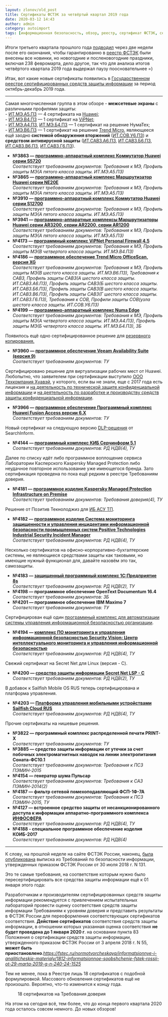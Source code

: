 ```yaml
---
layout: zlonov/old_post
title: Сертификаты ФСТЭК за четвёртый квартал 2019 года
date: 2020-03-12 14:43
author: admin
category: autoimport
tags: [информационная безопасность, обзор, реестр, сертификат ФСТЭК, сертификация, сертификация ФСТЭК, ФСТЭК]
---
```


Итоги третьего квартала прошлого года <a href="https://zlonov.ru/fstec-certs-2019-q3/">подводил</a> через две недели после его окончания, чтобы гарантированно в <a href="https://bit.ly/reestr-fstec">реестр ФСТЭК</a> были внесены все новинки, но новогодние и посленовогодние праздники, включая 238 февромарта, дело другое, так что для анализа итогов четвёртого квартала 2019 года выдержал паузу поосновательнее =)



Итак, вот какие новые сертификаты появились в <a href="https://bit.ly/reestr-fstec">Государственном реестре сертифицированных средств защиты информации</a>&nbsp;за период октябрь-декабрь 2019 года.


<!-- wp:separator -->
<hr class="wp-block-separator"/>
<!-- /wp:separator -->

<!-- wp:paragraph {"backgroundColor":"very-light-gray"} -->
<p class="has-background has-very-light-gray-background-color">Самая многочисленная группа в этом обзоре - <strong>межсетевые экраны</strong> с различными профилями защиты:<br />- <a href="https://zlonov.ru/catalog/tags/ит-мэ-а5-пз/">ИТ.МЭ.А5.ПЗ</a> — 4 сертификата на <a href="https://zlonov.ru/catalog/tags/huawei/">Huawei</a>;<br />- <a href="https://zlonov.ru/catalog/tags/ит-мэ-в4-пз/">ИТ.МЭ.В4.ПЗ</a> — 1 сертификат на <a href="https://zlonov.ru/catalog/tags/vipnet/">ViPNet</a>;<br />- <a href="https://zlonov.ru/catalog/tags/%d0%b8%d1%82-%d0%bc%d1%8d-%d0%b04-%d0%bf%d0%b7/">ИТ.МЭ.А4.ПЗ</a>,&nbsp;<a href="https://zlonov.ru/catalog/tags/%d0%b8%d1%82-%d0%bc%d1%8d-%d0%b14-%d0%bf%d0%b7/">ИТ.МЭ.Б4.ПЗ</a> — 1 сертификат на решение НумаТех;<br />- <a href="https://zlonov.ru/catalog/tags/%d0%b8%d1%82-%d0%bc%d1%8d-%d0%b26-%d0%bf%d0%b7/">ИТ.МЭ.В6.ПЗ</a> — 1 сертификат на решение <a href="https://zlonov.ru/catalog/tags/trend-micro/">Trend Micro</a>, являющееся ещё заодно <strong>системой обнаружения вторжений</strong> (<a href="https://zlonov.ru/catalog/tags/%d0%b8%d1%82-%d1%81%d0%be%d0%b2-%d1%836-%d0%bf%d0%b7/">ИТ.СОВ.У6.ПЗ</a>) и <strong>средством антивирусной защиты</strong> (<a href="https://zlonov.ru/catalog/tags/%d0%b8%d1%82-%d1%81%d0%b0%d0%b2%d0%b7-%d0%b06-%d0%bf%d0%b7/">ИТ.САВЗ.А6.ПЗ</a>, <a href="https://zlonov.ru/catalog/tags/%d0%b8%d1%82-%d1%81%d0%b0%d0%b2%d0%b7-%d0%b16-%d0%bf%d0%b7/">ИТ.САВЗ.Б6.ПЗ</a>, <a href="https://zlonov.ru/catalog/tags/%d0%b8%d1%82-%d1%81%d0%b0%d0%b2%d0%b7-%d0%b26-%d0%bf%d0%b7/">ИТ.САВЗ.В6.ПЗ</a>, <a href="https://zlonov.ru/catalog/tags/%d0%b8%d1%82-%d1%81%d0%b0%d0%b2%d0%b7-%d0%b36-%d0%bf%d0%b7/">ИТ.САВЗ.Г6.ПЗ</a>).



<ul><li><strong>№3863 —&nbsp;<a href="https://zlonov.ru/catalog/коммутатор-huawei-серии-s5720/">программно-аппаратный комплекс Коммутатор Huawei серии S5720</a></strong>&nbsp;&nbsp;&nbsp;<br /><em>Соответствует требованиям документов: Требования к МЭ, Профиль защиты МЭ(А пятого класса защиты. ИТ.МЭ.А5.ПЗ)</em></li><li><strong>№3865 —&nbsp;<a href="https://zlonov.ru/catalog/маршрутизатор-huawei-серии-ne20e/">программно-аппаратный комплекс Маршрутизатор Huawei серии NE20E</a><br /></strong><em>Соответствует требованиям документов: Требования к МЭ, Профиль защиты МЭ(А пятого класса защиты. ИТ.МЭ.А5.ПЗ)</em></li><li><strong>№3910 —&nbsp;<a href="https://zlonov.ru/catalog/коммутатор-huawei-серии-s12700/">программно-аппаратный комплекс Коммутатор Huawei серии S12700</a></strong><br /><em>Соответствует требованиям документов: Требования к МЭ, Профиль защиты МЭ(А пятого класса защиты. ИТ.МЭ.А5.ПЗ)</em></li><li><strong>№3941 —&nbsp;<a href="https://zlonov.ru/catalog/маршрутизаторы-huawei-серии-ar3200-серии-ar2200-серии/">программно-аппаратные комплексы Маршрутизаторы Huawei серии AR3200, серии AR2200, серии AR1200</a></strong><br /><em>Соответствует требованиям документов: Требования к МЭ, Профиль защиты МЭ(А пятого класса защиты. ИТ.МЭ.А5.ПЗ)</em></li><li><strong>№4173 —&nbsp;<a href="https://zlonov.ru/catalog/vipnet-personal-firewall/">программный комплекс ViPNet Personal Firewall 4.5</a></strong><br /><em>Соответствует требованиям документов: Требования к МЭ, Профиль защиты МЭ(В четвертого класса защиты. ИТ.МЭ.В4.ПЗ)</em></li><li><strong>№4186 —&nbsp;<a href="https://zlonov.ru/catalog/trend-micro-officescan/">программное обеспечение Trend Micro OfficeScan, версия XG</a><br /></strong><em>Соответствует требованиям документов: Требования к МЭ, Профиль защиты МЭ(В шестого класса защиты. ИТ.МЭ.В6.ПЗ), Требования к САВЗ, Профиль защиты САВЗ(А шестого класса защиты. ИТ.САВЗ.А6.ПЗ), Профиль защиты САВЗ(Б шестого класса защиты. ИТ.САВЗ.Б6.ПЗ), Профиль защиты САВЗ(В шестого класса защиты. ИТ.САВЗ.В6.ПЗ), Профиль защиты САВЗ(Г шестого класса защиты. ИТ.САВЗ.Г6.ПЗ), Требования к СОВ, Профили защиты СОВ(узла шестого класса защиты. ИТ.СОВ.У6.ПЗ)</em></li><li><strong>№4199 —&nbsp;<a href="https://zlonov.ru/catalog/numa-edge/">программно-аппаратный комплекс Numa Edge</a></strong><br /><em>Соответствует требованиям документов: Требования к МЭ, Профиль защиты МЭ(А четвертого класса защиты. ИТ.МЭ.А4.ПЗ), Профиль защиты МЭ(Б четвертого класса защиты. ИТ.МЭ.Б4.ПЗ), ЗБ</em></li></ul>


<!-- wp:paragraph {"backgroundColor":"very-light-gray"} -->
<p class="has-background has-very-light-gray-background-color">Появилось ещё одно сертифицированное решение для <a href="https://zlonov.ru/catalog/category/backup/">резервного копирования.</a>



<ul><li><strong>№3960 —&nbsp;<a href="https://zlonov.ru/catalog/veeam-availability-suite/">программное обеспечение Veeam Availability Suite (версия 9)</a> </strong>  <br /><em>Соответствует требованиям документов: ТУ</em></li></ul>


<!-- wp:paragraph {"backgroundColor":"very-light-gray"} -->
<p class="has-background has-very-light-gray-background-color">Сертифицировано решение для виртуализации рабочих мест от Huawei. Любопытно, что заявителем при сертификации выступило <a href="https://www.rusprofile.ru/id/1164106">ООО Техкомпания Хуавэй</a>, у которого, если вы не знали, еще с 2017 года есть лицензия и <a href="https://fstec.ru/normotvorcheskaya/litsenzirovanie/72-reestry/216-reestr01">на деятельность по технической защите конфиденциальной информации</a> и <a href="https://fstec.ru/normotvorcheskaya/litsenzirovanie/72-reestry/217-reestr02">на деятельность по разработке и производству средств защиты конфиденциальной информации</a>.



<ul><li><strong>№3966 —&nbsp;<a href="https://zlonov.ru/catalog/huawei-fusionaccess/">программное обеспечение Программный комплекс Huawei Fusion Access версии 6.Х</a>&nbsp;&nbsp;&nbsp;</strong><br /><em>Соответствует требованиям документов: ТУ</em></li></ul>


<!-- wp:paragraph {"backgroundColor":"very-light-gray"} -->
<p class="has-background has-very-light-gray-background-color">Новый сертификат на следующую версию <a href="https://zlonov.ru/catalog/category/dlp/">DLP-решения</a> от SearchInform.



<ul><li><strong>№4144 —&nbsp;<a href="https://zlonov.ru/catalog/киб-серчинформ/">программный комплекс КИБ Серчинформ 5.1</a>   </strong><br /><em>Соответствует требованиям документов: РД НДВ(4), ТУ</em></li></ul>


<!-- wp:paragraph {"backgroundColor":"very-light-gray"} -->
<p class="has-background has-very-light-gray-background-color">Далее по списку идёт либо программное воплощение сервиса Лаборатории Касперского Kaspersky Managed Protection либо неудачное повторное использование уже имеющегося бренда. Зато сертификация проведена по пока ещё редким в реестре Требованиям доверия.



<ul><li><strong>№4181 —&nbsp;<a href="https://zlonov.ru/catalog/kaspersky-managed-protection-infrastructure-on-premise/">программное изделие Kaspersky Managed Protection Infrastructure on Premise</a></strong>   <br /><em>Соответствует требованиям документов: Требования доверия(4), ТУ</em></li></ul>


<!-- wp:paragraph {"backgroundColor":"very-light-gray"} -->
<p class="has-background has-very-light-gray-background-color">Решение от Позитив Текнолоджиз для <a href="https://zlonov.ru/catalog/category/ics-security/">ИБ АСУ ТП</a>.



<ul><li><strong>№4182 —&nbsp;<a href="https://zlonov.ru/catalog/pt-isim/">программное изделие Система мониторинга защищенности и управления инцидентами информационной безопасности промышленных систем Positive Technologies Industrial Security Incident Manager</a></strong><br /><em>Соответствует требованиям документов: РД НДВ(4), ТУ</em></li></ul>


<!-- wp:paragraph {"backgroundColor":"very-light-gray"} -->
<p class="has-background has-very-light-gray-background-color">Несколько сертификатов на офисно-корпоративно-бухгалтерские системы, не являющиеся средствами защиты как таковыми, но имеющие нужный функционал для, давайте назовём это так, самозащиты.



<ul><li><strong>№4183 — <a href="https://zlonov.ru/catalog/зпк-1спредприятие-8s/">защищенный программный комплекс 1С:Предприятие 8s</a></strong><br /><em>Соответствует требованиям документов: РД НДВ(2), ТУ</em></li><li><strong>№4198 — программное обеспечение OpenText Documentum 16.4</strong><br /><em>Соответствует требованиям документов: ЗБ</em></li><li><strong>№4201 — программное обеспечение IBM Maximo 7</strong><br /><em>Соответствует требованиям документов: ТУ</em></li></ul>


<!-- wp:paragraph {"backgroundColor":"very-light-gray"} -->
<p class="has-background has-very-light-gray-background-color">Сертифицирован ещё один <a href="https://zlonov.ru/catalog/tags/security-grc/">программный комплекс для автоматизации системы управления информационной безопасностью организации</a>.



<ul><li><strong>№4194 —&nbsp;<a href="https://zlonov.ru/catalog/security-vision/">комплекс ПО мониторинга и управления информационной безопасностью Security Vision: Центр интеллектуального мониторинга и управления информационной безопасностью</a></strong><br /><em>Соответствует требованиям документов: РД НДВ(4), ТУ</em></li></ul>


<!-- wp:paragraph {"backgroundColor":"very-light-gray"} -->
<p class="has-background has-very-light-gray-background-color">Свежий сертификат на Secret Net для Linux (версия - С).



<ul><li><strong>№4200 —&nbsp;</strong><a href="https://zlonov.ru/catalog/secret-net-lsp/"><strong>средство защиты информации Secret Net LSP - C</strong></a><br /><em>Соответствует требованиям документов: РД НДВ(2), ТУ</em></li></ul>


<!-- wp:paragraph {"backgroundColor":"very-light-gray"} -->
<p class="has-background has-very-light-gray-background-color">В добавок к Sailfish Mobile OS RUS теперь сертифицирована и платформа управления.



<ul><li><strong>№4203 —&nbsp;<a href="https://zlonov.ru/catalog/sailfish/">Платформа управления мобильными устройствами Sailfish Cloud RUS</a></strong><br /><em>Соответствует требованиям документов: РД НДВ(4), ТУ</em></li></ul>


<!-- wp:paragraph {"backgroundColor":"very-light-gray"} -->
<p class="has-background has-very-light-gray-background-color">Прочие сертификаты на нишевые решения.



<ul><li><strong>№3822 —&nbsp;программный комплекс распределенной печати PRINT-X</strong><br /><em>Соответствует требованиям документов: ТУ</em></li><li><strong>№3885 —&nbsp;средство защиты информации от&nbsp;утечки за счет побочных электромагнитных наводок на линии электропитания Соната-ФС10.1</strong><br /><em>Соответствует требованиям документов: Требования к ПСЗ ПЭМИН-2015</em></li><li><strong>№4154 —&nbsp;генератор шума Пульсар   </strong><br /><em>Соответствует требованиям документов: Требования к САЗ ПЭМИН-2014(2)</em></li><li><strong>№4187 —&nbsp;фильтр сетевой помехоподавляющий ФСП-1Ф-7А   </strong><br /><em>Соответствует требованиям документов: Требования к ПСЗ ПЭМИН-2015, ТУ</em></li><li><strong>№4127 —&nbsp;встроенное средство защиты от&nbsp;несанкционированного доступа к информации аппаратно-программного комплекса <a href="http://infosphere.milandr.ru/infosphere/">ИНФОСФЕРА</a></strong>   <br /><em>Соответствует требованиям документов: РД НДВ(4), ТУ</em></li><li><strong>№4188 - специальное программное обеспечение изделия КОИБ-2017<br /></strong><em>Соответствует требованиям документов: РД НДВ(4)</em></li></ul>


<!-- wp:separator -->
<hr class="wp-block-separator"/>
<!-- /wp:separator -->


К слову, на прошлой неделе на сайте ФСТЭК России, наконец, <a href="https://rucybersecurity.ru/t/prikaz-fstek-rossii-131-ot-30-07-2018-ob-utverzhdenii-trebovanij-po-bezopasnosti-informaczii-ustanavlivayushhie-urovni-doveriya-k-stzi-i-sobit/654/6?u=zlonov">была опубликована</a> выписка из Требований по безопасности информации, утвержденных приказом ФСТЭК России от 30 июля 2018 г. N 131. 



Это те самые требования, на соответствие которым нужно было пересертифицировать все средства защиты информации ещё к 01 января этого года:



Разработчикам и производителям сертифицированных средств защиты информации рекомендуется с&nbsp;привлечением испытательных лабораторий провести оценку соответствия средств защиты информации Требованиям к уровням доверия и представить результаты в ФСТЭК России для переоформления соответствующих сертификатов соответствия. <strong>Действие сертификатов</strong> соответствия средств защиты информации, в отношении которых указанная оценка соответствия <strong>не будет проведена до 1 января 2020&nbsp;г</strong>. на основании пункта 83 Положения о сертификации средств защиты информации, утвержденного приказом ФСТЭК России от 3 апреля 2018 г. N&nbsp;55, <strong>может быть приостановлено</strong>.<cite><a href="https://fstec.ru/normotvorcheskaya/informatsionnye-i-analiticheskie-materialy/1812-informatsionnoe-soobshchenie-fstek-rossii-ot-29-marta-2019-g-n-240-24-1525">https://fstec.ru/normotvorcheskaya/informatsionnye-i-analiticheskie-materialy/1812-informatsionnoe-soobshchenie-fstek-rossii-ot-29-marta-2019-g-n-240-24-1525</a></cite>



Тем не менее, пока в Реестре лишь 18 сертификатов с подобной формулировкой. Массового обновления сертификатов ещё не произошло. Вероятно, что-то изменится к концу года.


<!-- wp:image {"align":"center","id":74072,"sizeSlug":"large"} -->
<div class="wp-block-image"><figure class="aligncenter size-large"><img src="/assets/uploads/18-сертификатов-на-Требования-доверия-1024x374.png" alt="" class="wp-image-74072"/><figcaption>18 сертификатов на Требования доверия</figcaption></figure></div>
<!-- /wp:image -->


На этом на сегодня всё, тем более, что до конца первого квартала 2020 года осталось совсем немного. До новых обзоров! 

